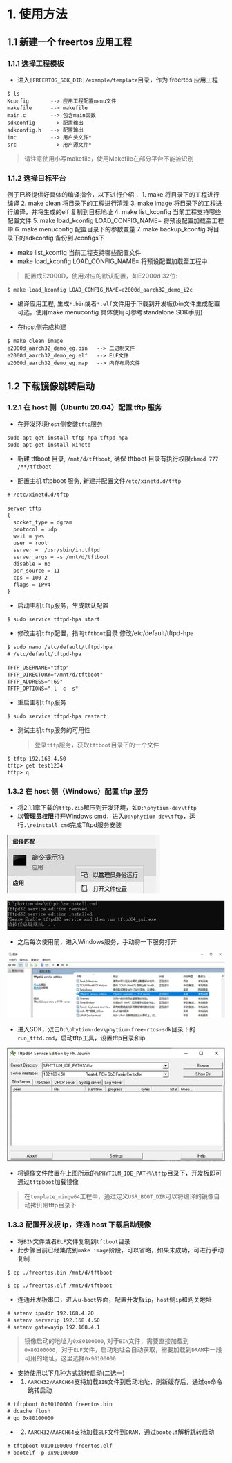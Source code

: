 # 1. 使用方法

## 1.1 新建一个 freertos 应用工程

### 1.1.1 选择工程模板

- 进入`[FREERTOS_SDK_DIR]/example/template`目录，作为 freertos 应用工程

```
$ ls
Kconfig       --> 应用工程配置menu文件
makefile      --> makefile
main.c        --> 包含main函数
sdkconfig     --> 配置输出
sdkconfig.h   --> 配置输出
inc           --> 用户头文件*
src           --> 用户源文件*
```

>请注意使用小写makefile，使用Makefile在部分平台不能被识别

### 1.1.2 选择目标平台

例子已经提供好具体的编译指令，以下进行介绍：
    1. make 将目录下的工程进行编译
    2. make clean  将目录下的工程进行清理
    3. make image   将目录下的工程进行编译，并将生成的elf 复制到目标地址
    4. make list_kconfig 当前工程支持哪些配置文件
    5. make load_kconfig LOAD_CONFIG_NAME=<kconfig configuration files>  将预设配置加载至工程中
    6. make menuconfig   配置目录下的参数变量
    7. make backup_kconfig 将目录下的sdkconfig 备份到./configs下

- make list_kconfig 当前工程支持哪些配置文件
- make load_kconfig LOAD_CONFIG_NAME=<kconfig configuration files>  将预设配置加载至工程中

>配置成E2000D，使用对应的默认配置，如E2000d 32位:

```
$ make load_kconfig LOAD_CONFIG_NAME=e2000d_aarch32_demo_i2c
```

- 编译应用工程, 生成`*.bin`或者`*.elf`文件用于下载到开发板(bin文件生成配置可选，使用make menuconfig 具体使用可参考standalone SDK手册)

- 在host侧完成构建

```
$ make clean image
e2000d_aarch32_demo_eg.bin   --> 二进制文件
e2000d_aarch32_demo_eg.elf   --> ELF文件
e2000d_aarch32_demo_eg.map   --> 内存布局文件
```

## 1.2 下载镜像跳转启动

### 1.2.1 在 host 侧（Ubuntu 20.04）配置 tftp 服务

- 在开发环境`host`侧安装`tftp`服务

```
sudo apt-get install tftp-hpa tftpd-hpa
sudo apt-get install xinetd
```

- 新建 tftboot 目录, `/mnt/d/tftboot`, 确保 tftboot 目录有执行权限`chmod 777 /**/tftboot`

- 配置主机 tftpboot 服务, 新建并配置文件`/etc/xinetd.d/tftp`

```
# /etc/xinetd.d/tftp

server tftp
{
  socket_type = dgram
  protocol = udp
  wait = yes
  user = root
  server =  /usr/sbin/in.tftpd
  server_args = -s /mnt/d/tftboot
  disable = no
  per_source = 11
  cps = 100 2
  flags = IPv4
}
```

- 启动主机`tftp`服务，生成默认配置

```
$ sudo service tftpd-hpa start
```

- 修改主机`tftp`配置，指向`tftboot`目录
  修改/etc/default/tftpd-hpa

```
$ sudo nano /etc/default/tftpd-hpa
# /etc/default/tftpd-hpa

TFTP_USERNAME="tftp"
TFTP_DIRECTORY="/mnt/d/tftboot"
TFTP_ADDRESS=":69"
TFTP_OPTIONS="-l -c -s"
```

- 重启主机`tftp`服务

```
$ sudo service tftpd-hpa restart
```

- 测试主机`tftp`服务的可用性
  > 登录`tftp`服务，获取`tftboot`目录下的一个文件

```
$ tftp 192.168.4.50
tftp> get test1234
tftp> q
```

### 1.3.2 在 host 侧（Windows）配置 tftp 服务

- 将2.1.1章下载的`tftp.zip`解压到开发环境，如`D:\phytium-dev\tftp`
- 以**管理员权限**打开Windows cmd，进入`D:\phytium-dev\tftp`，运行`.\reinstall.cmd`完成Tftpd服务安装

![输入图片说明](./pic/管理员权限打开.png "管理员权限打开.png")

![输入图片说明](./pic/屏幕截图.png "屏幕截图.png")

- 之后每次使用前，进入Windows服务，手动将一下服务打开

![输入图片说明](./pic/启动tftpd服务.png "启动tftpd服务.png")

- 进入SDK，双击`D:\phytium-dev\phytium-free-rtos-sdk`目录下的`run_tftd.cmd`，启动tftp工具，设置tftp目录和ip

![输入图片说明](./pic/tftpd配置工具.png "tftpd配置工具.png")

- 将镜像文件放置在上图所示的`%PHYTIUM_IDE_PATH%\tftp`目录下，开发板即可通过`tftpboot`加载镜像

> 在`template_mingw64`工程中，通过定义`USR_BOOT_DIR`可以将编译的镜像自动拷贝带tftp目录下

### 1.3.3 配置开发板 ip，连通 host 下载启动镜像

- 将`BIN`文件或者`ELF`文件复制到`tftboot`目录
- 此步骤目前已经集成到`make image`阶段，可以省略，如果未成功，可进行手动复制

```
$ cp ./freertos.bin /mnt/d/tftboot
```

```
$ cp ./freertos.elf /mnt/d/tftboot
```

- 连通开发板串口，进入`u-boot`界面，配置开发板`ip`，`host`侧`ip`和网关地址

```
# setenv ipaddr 192.168.4.20
# setenv serverip 192.168.4.50
# setenv gatewayip 192.168.4.1
```

> 镜像启动的地址为`0x80100000`, 对于`BIN`文件，需要直接加载到`0x80100000`，对于`ELF`文件，启动地址会自动获取，需要加载到`DRAM`中一段可用的地址，这里选择`0x90100000`

- 支持使用以下几种方式跳转启动(二选一)
- 1. `AARCH32/AARCH64`支持加载`BIN`文件到启动地址，刷新缓存后，通过`go`命令跳转启动

```
# tftpboot 0x80100000 freertos.bin
# dcache flush
# go 0x80100000
```

- 2. `AARCH32/AARCH64`支持加载`ELF`文件到`DRAM`，通过`bootelf`解析跳转启动

```
# tftpboot 0x90100000 freertos.elf
# bootelf -p 0x90100000
```